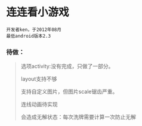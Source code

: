 连连看小游戏
===================================  
    开发者ken，于2012年08月
    最低android版本2.3



### 待做：

> 选项activity:没有完成，只做了一部分。
> 
> layout支持不够
> 
> 支持自定义图片，但图片scale锯齿严重。
> 
> 连线动画待实现
> 
> 会造成无解状态：每次洗牌需要计算一次防止无解

